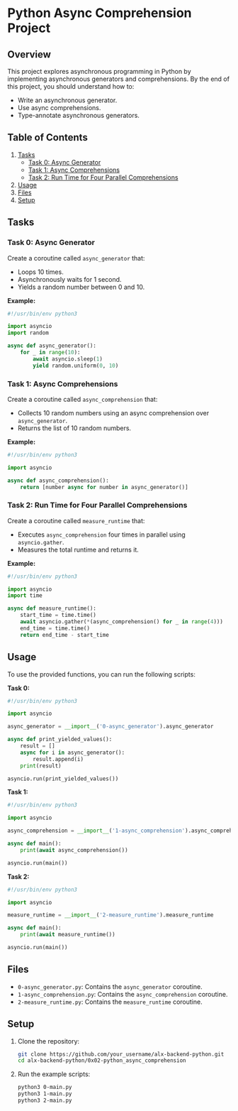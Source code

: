 # Python Async Comprehension Project

## Overview

This project explores asynchronous programming in Python by implementing asynchronous generators and comprehensions. By the end of this project, you should understand how to:

- Write an asynchronous generator.
- Use async comprehensions.
- Type-annotate asynchronous generators.

## Table of Contents

1. [Tasks](#tasks)
   - [Task 0: Async Generator](#task-0-async-generator)
   - [Task 1: Async Comprehensions](#task-1-async-comprehensions)
   - [Task 2: Run Time for Four Parallel Comprehensions](#task-2-run-time-for-four-parallel-comprehensions)
2. [Usage](#usage)
3. [Files](#files)
4. [Setup](#setup)

## Tasks

### Task 0: Async Generator

Create a coroutine called `async_generator` that:
- Loops 10 times.
- Asynchronously waits for 1 second.
- Yields a random number between 0 and 10.

**Example:**
```python
#!/usr/bin/env python3

import asyncio
import random

async def async_generator():
    for _ in range(10):
        await asyncio.sleep(1)
        yield random.uniform(0, 10)
```

### Task 1: Async Comprehensions

Create a coroutine called `async_comprehension` that:
- Collects 10 random numbers using an async comprehension over `async_generator`.
- Returns the list of 10 random numbers.

**Example:**
```python
#!/usr/bin/env python3

import asyncio

async def async_comprehension():
    return [number async for number in async_generator()]
```

### Task 2: Run Time for Four Parallel Comprehensions

Create a coroutine called `measure_runtime` that:
- Executes `async_comprehension` four times in parallel using `asyncio.gather`.
- Measures the total runtime and returns it.

**Example:**
```python
#!/usr/bin/env python3

import asyncio
import time

async def measure_runtime():
    start_time = time.time()
    await asyncio.gather(*(async_comprehension() for _ in range(4)))
    end_time = time.time()
    return end_time - start_time
```

## Usage

To use the provided functions, you can run the following scripts:

**Task 0:**
```python
#!/usr/bin/env python3

import asyncio

async_generator = __import__('0-async_generator').async_generator

async def print_yielded_values():
    result = []
    async for i in async_generator():
        result.append(i)
    print(result)

asyncio.run(print_yielded_values())
```

**Task 1:**
```python
#!/usr/bin/env python3

import asyncio

async_comprehension = __import__('1-async_comprehension').async_comprehension

async def main():
    print(await async_comprehension())

asyncio.run(main())
```

**Task 2:**
```python
#!/usr/bin/env python3

import asyncio

measure_runtime = __import__('2-measure_runtime').measure_runtime

async def main():
    print(await measure_runtime())

asyncio.run(main())
```

## Files

- `0-async_generator.py`: Contains the `async_generator` coroutine.
- `1-async_comprehension.py`: Contains the `async_comprehension` coroutine.
- `2-measure_runtime.py`: Contains the `measure_runtime` coroutine.

## Setup

1. Clone the repository:
   ```bash
   git clone https://github.com/your_username/alx-backend-python.git
   cd alx-backend-python/0x02-python_async_comprehension
   ```

2. Run the example scripts:
   ```bash
   python3 0-main.py
   python3 1-main.py
   python3 2-main.py
   ```


